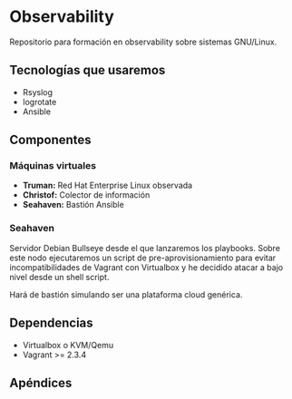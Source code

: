 # Observability

Repositorio para formación en observability sobre sistemas GNU/Linux.

## Tecnologías que usaremos
* Rsyslog
* logrotate
* Ansible

## Componentes
### Máquinas virtuales
* **Truman:** Red Hat Enterprise Linux observada
* **Christof:** Colector de información
* **Seahaven:** Bastión Ansible

### Seahaven
Servidor Debian Bullseye desde el que lanzaremos los playbooks.
Sobre este nodo ejecutaremos un script de pre-aprovisionamiento para evitar
incompatibilidades de Vagrant con Virtualbox y he decidido atacar a bajo nivel
desde un shell script.

Hará de bastión simulando ser una plataforma cloud genérica.

## Dependencias
* Virtualbox o KVM/Qemu
* Vagrant >= 2.3.4


## Apéndices
